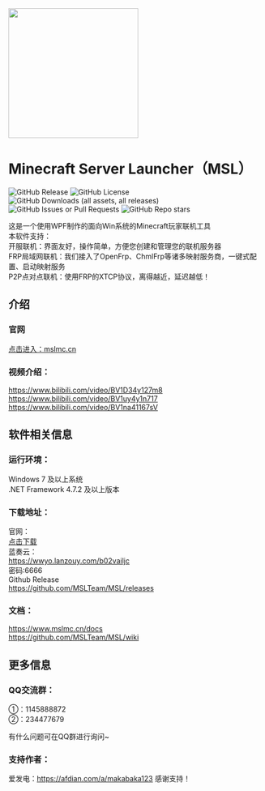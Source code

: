 <img src="MSL/icon.ico" height="256">

# Minecraft Server Launcher（MSL）
![GitHub Release](https://img.shields.io/github/v/release/MSLTeam/MSL)
![GitHub License](https://img.shields.io/github/license/MSLTeam/MSL)
![GitHub Downloads (all assets, all releases)](https://img.shields.io/github/downloads/MSLTeam/MSL/total)
![GitHub Issues or Pull Requests](https://img.shields.io/github/issues/MSLTeam/MSL)
![GitHub Repo stars](https://img.shields.io/github/stars/MSLTeam/MSL)

这是一个使用WPF制作的面向Win系统的Minecraft玩家联机工具  
本软件支持：  
  开服联机：界面友好，操作简单，方便您创建和管理您的联机服务器  
  FRP局域网联机：我们接入了OpenFrp、ChmlFrp等诸多映射服务商，一键式配置、启动映射服务  
  P2P点对点联机：使用FRP的XTCP协议，离得越近，延迟越低！

## 介绍
### 官网
[点击进入：mslmc.cn](https://www.mslmc.cn)

### 视频介绍：
https://www.bilibili.com/video/BV1D34y127m8  
https://www.bilibili.com/video/BV1uy4y1n717  
https://www.bilibili.com/video/BV1na41167sV

## 软件相关信息
### 运行环境：
Windows 7 及以上系统  
.NET Framework 4.7.2 及以上版本

### 下载地址：
官网：  
[点击下载](https://file.mslmc.cn/MSL.exe)  
蓝奏云：  
https://wwyo.lanzouy.com/b02vailjc  
密码:6666  
Github Release  
https://github.com/MSLTeam/MSL/releases

### 文档：
https://www.mslmc.cn/docs  
https://github.com/MSLTeam/MSL/wiki

## 更多信息
### QQ交流群：
①：1145888872  
②：234477679

有什么问题可在QQ群进行询问~

### 支持作者：
爱发电：https://afdian.com/a/makabaka123 感谢支持！
